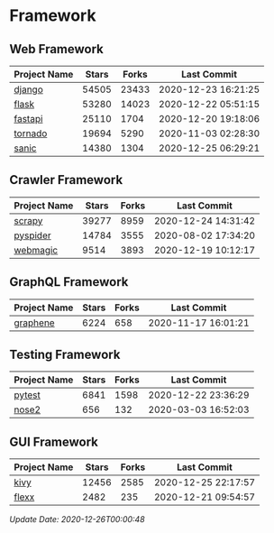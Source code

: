 # Framework

## Web Framework
| Project Name | Stars | Forks | Last Commit |
| ------------ | ----- | ----- | ----------- |
| [django](https://github.com/django/django) | 54505 | 23433 | 2020-12-23 16:21:25 |
| [flask](https://github.com/pallets/flask) | 53280 | 14023 | 2020-12-22 05:51:15 |
| [fastapi](https://github.com/tiangolo/fastapi) | 25110 | 1704 | 2020-12-20 19:18:06 |
| [tornado](https://github.com/tornadoweb/tornado) | 19694 | 5290 | 2020-11-03 02:28:30 |
| [sanic](https://github.com/huge-success/sanic) | 14380 | 1304 | 2020-12-25 06:29:21 |

## Crawler Framework
| Project Name | Stars | Forks | Last Commit |
| ------------ | ----- | ----- | ----------- |
| [scrapy](https://github.com/scrapy/scrapy) | 39277 | 8959 | 2020-12-24 14:31:42 |
| [pyspider](https://github.com/binux/pyspider) | 14784 | 3555 | 2020-08-02 17:34:20 |
| [webmagic](https://github.com/code4craft/webmagic) | 9514 | 3893 | 2020-12-19 10:12:17 |

## GraphQL Framework
| Project Name | Stars | Forks | Last Commit |
| ------------ | ----- | ----- | ----------- |
| [graphene](https://github.com/graphql-python/graphene) | 6224 | 658 | 2020-11-17 16:01:21 |

## Testing Framework
| Project Name | Stars | Forks | Last Commit |
| ------------ | ----- | ----- | ----------- |
| [pytest](https://github.com/pytest-dev/pytest) | 6841 | 1598 | 2020-12-22 23:36:29 |
| [nose2](https://github.com/nose-devs/nose2) | 656 | 132 | 2020-03-03 16:52:03 |

## GUI Framework
| Project Name | Stars | Forks | Last Commit |
| ------------ | ----- | ----- | ----------- |
| [kivy](https://github.com/kivy/kivy) | 12456 | 2585 | 2020-12-25 22:17:57 |
| [flexx](https://github.com/flexxui/flexx) | 2482 | 235 | 2020-12-21 09:54:57 |

*Update Date: 2020-12-26T00:00:48*